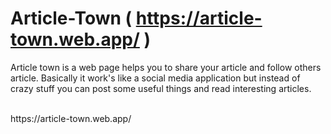# Article-Town  ( https://article-town.web.app/ )

<p>Article town is a web page helps you to share your article and follow others article. Basically it work's like a social media application but instead of crazy stuff you can post some useful things and read interesting articles.</p></br>
https://article-town.web.app/
